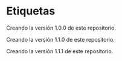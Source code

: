 # Etiquetas

Creando la versión 1.0.0 de este repositorio.


Creando la versión 1.1.0 de este repositorio.

Creando la versión 1.1.1 de este repositorio.